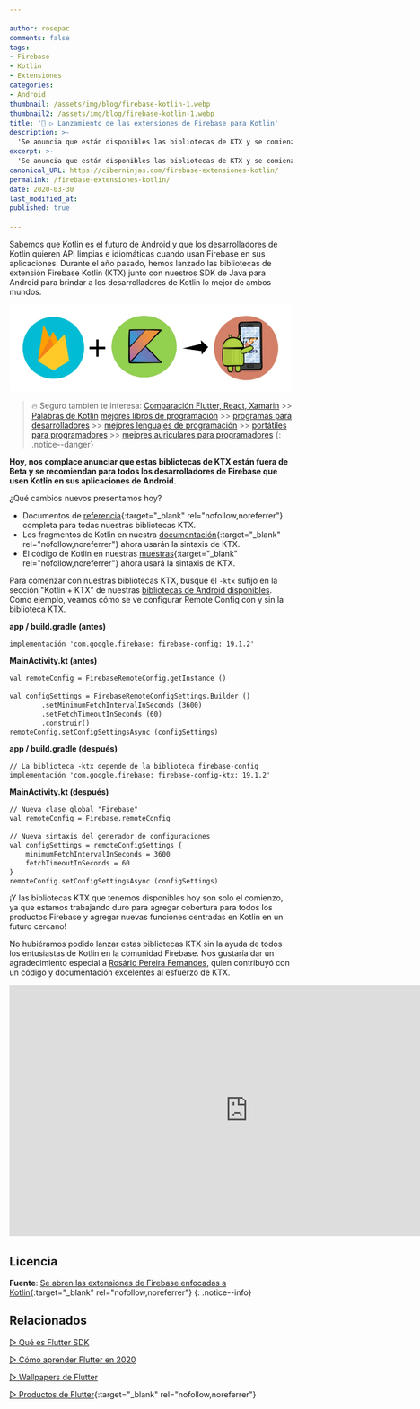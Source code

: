 ```yaml
---

author: rosepac
comments: false
tags:
- Firebase
- Kotlin
- Extensiones
categories:
- Android
thumbnail: /assets/img/blog/firebase-kotlin-1.webp
thumbnail2: /assets/img/blog/firebase-kotlin-1.webp
title: '🚀 ▷ Lanzamiento de las extensiones de Firebase para Kotlin'
description: >-
  'Se anuncia que están disponibles las bibliotecas de KTX y se comienza a recomendar para todos los desarrolladores de Firebase que se use Kotlin en sus aplicaciones de Android.'
excerpt: >-
  'Se anuncia que están disponibles las bibliotecas de KTX y se comienza a recomendar para todos los desarrolladores de Firebase que se use Kotlin en sus aplicaciones de Android.'
canonical_URL: https://ciberninjas.com/firebase-extensiones-kotlin/
permalink: /firebase-extensiones-kotlin/
date: 2020-03-30
last_modified_at: 
published: true

---
```


Sabemos que Kotlin es el futuro de Android y que los desarrolladores de Kotlin quieren API limpias e idiomáticas cuando usan Firebase en sus aplicaciones. Durante el año pasado, hemos lanzado las bibliotecas de extensión Firebase Kotlin (KTX) junto con nuestros SDK de Java para Android para brindar a los desarrolladores de Kotlin lo mejor de ambos mundos.

![Lanzamiento de las extensiones de Firebase para Kotlin](/assets/img/blog/firebase-kotlin-1.webp "Lanzamiento de las extensiones de Firebase para Kotlin")

> 🔥 Seguro también te interesa: [Comparación Flutter, React, Xamarin](/comparacion-flutter-react-native-xamarin/) >> [Palabras de Kotlin](/palabras-lenguajes-programacion/#nube-de-palabras-de-kotlin) [mejores libros de programación](/programar/) >> [programas para desarrolladores](/mejores-editores-texto/) >> [mejores lenguajes de programación](/15-mejores-lenguajes-programacion/) >> [portátiles para programadores]() >> [mejores auriculares para programadores](/auriculares-dise%C3%B1o/)
{: .notice--danger}

**Hoy, nos complace anunciar que estas bibliotecas de KTX están fuera de Beta y se recomiendan para todos los desarrolladores de Firebase que usen Kotlin en sus aplicaciones de Android.**

¿Qué cambios nuevos presentamos hoy?

- Documentos de [referencia](https://firebase.google.com/docs/reference/kotlin/packages){:target="_blank" rel="nofollow,noreferrer"} completa para todas nuestras bibliotecas KTX.
- Los fragmentos de Kotlin en nuestra [documentación](https://firebase.google.com/docs/guides){:target="_blank" rel="nofollow,noreferrer"} ahora usarán la sintaxis de KTX.
- El código de Kotlin en nuestras [muestras](https://github.com/firebase/quickstart-android){:target="_blank" rel="nofollow,noreferrer"} ahora usará la sintaxis de KTX.

Para comenzar con nuestras bibliotecas KTX, busque el `-ktx` sufijo en la sección "Kotlin + KTX" de nuestras [bibliotecas de Android disponibles](https://firebase.google.com/support/release-notes/android). Como ejemplo, veamos cómo se ve configurar Remote Config con y sin la biblioteca KTX.

**app / build.gradle (antes)**

```
implementación 'com.google.firebase: firebase-config: 19.1.2'
```

**MainActivity.kt (antes)**

```
val remoteConfig = FirebaseRemoteConfig.getInstance ()

val configSettings = FirebaseRemoteConfigSettings.Builder ()
        .setMinimumFetchIntervalInSeconds (3600)
        .setFetchTimeoutInSeconds (60)
        .construir()
remoteConfig.setConfigSettingsAsync (configSettings)
```

**app / build.gradle (después)**

```
// La biblioteca -ktx depende de la biblioteca firebase-config
implementación 'com.google.firebase: firebase-config-ktx: 19.1.2'
```

**MainActivity.kt (después)**

```
// Nueva clase global "Firebase"
val remoteConfig = Firebase.remoteConfig

// Nueva sintaxis del generador de configuraciones
val configSettings = remoteConfigSettings {
    minimumFetchIntervalInSeconds = 3600
    fetchTimeoutInSeconds = 60
}
remoteConfig.setConfigSettingsAsync (configSettings)
```

¡Y las bibliotecas KTX que tenemos disponibles hoy son solo el comienzo, ya que estamos trabajando duro para agregar cobertura para todos los productos Firebase y agregar nuevas funciones centradas en Kotlin en un futuro cercano!

No hubiéramos podido lanzar estas bibliotecas KTX sin la ayuda de todos los entusiastas de Kotlin en la comunidad Firebase. Nos gustaría dar un agradecimiento especial a [Rosário Pereira Fernandes,](https://github.com/rosariopfernandes) quien contribuyó con un código y documentación excelentes al esfuerzo de KTX.

<iframe src="https://www.facebook.com/plugins/post.php?href=https%3A%2F%2Fwww.facebook.com%2Fciberninjas%2Fposts%2F1353583048161880&width=850&show_text=true&appId=164266330790466&height=448" width="850" height="448" style="border:none;overflow:hidden" scrolling="no" frameborder="0" allowTransparency="true" allow="encrypted-media"></iframe>

## Licencia

**Fuente**\: [Se abren las extensiones de Firebase enfocadas a Kotlin](https://firebase.googleblog.com/2020/03/firebase-kotlin-ga.html "Se abren las extensiones de Firebase enfocadas a Kotlin"){:target="_blank" rel="nofollow,noreferrer"}
{: .notice--info}

## Relacionados

[▷ Qué es Flutter SDK](/que-es-flutter-y-por-que-debes-aprenderlo/)

[▷ Cómo aprender Flutter en 2020](/como-aprender-flutter/)

[▷ Wallpapers de Flutter](/wallpaper-flutter/)

[▷ Productos de Flutter](https://ciberninjas.redbubble.com){:target="_blank" rel="nofollow,noreferrer"}
